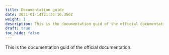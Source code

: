 ```yaml
---
title: Documentation guide
date: 2021-01-14T21:33:16.356Z
weight: 1
description: This is the documentation guid of the official documentation.
draft: true
toc_hide: false
---
```

This is the documentation guid of the official documentation.